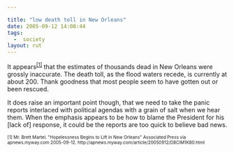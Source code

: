 ```yaml
---

title: "low death toll in New Orleans"
date: 2005-09-12 14:08:44
tags:
  -  society
layout: rut
---
```


<p>It appears<sup><a href="http://apnews.myway.com/article/20050912/D8CIM1K80.html">[1]</a></sup> that the estimates of thousands dead in New Orleans were grossly inaccurate.  The death toll, as the flood waters recede, is currently at about 200.  Thank goodness that most people seem to have gotten out or been rescued.</p>  <p>It does raise an important point though, that we need to take the panic reports interlaced with political agendas with a grain of salt when we hear them.  When the emphasis appears to be how to blame the President for his [lack of] response, it could be the reports are too quick to believe bad news.</p>  <font size="-2"> [1] Mr. Brett Martel.  "Hopelessness Begins to Lift in New Orleans" Associated Press via apnews.myway.com 2005-09-12. http://apnews.myway.com/article/20050912/D8CIM1K80.html </font>

